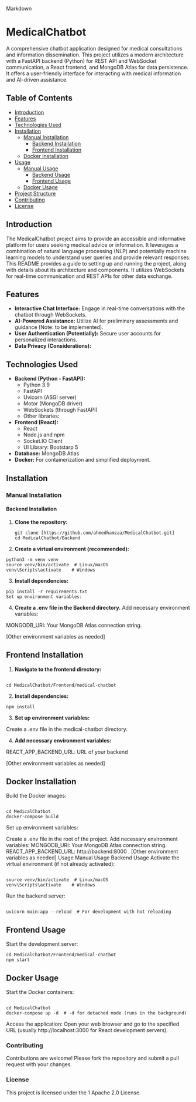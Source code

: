 Markdown

# MedicalChatbot

A comprehensive chatbot application designed for medical consultations and information dissemination. This project utilizes a modern architecture with a FastAPI backend (Python) for REST API and WebSocket communication, a React frontend, and MongoDB Atlas for data persistence.  It offers a user-friendly interface for interacting with medical information and AI-driven assistance.

## Table of Contents

- [Introduction](#introduction)
- [Features](#features)
- [Technologies Used](#technologies-used)
- [Installation](#installation)
  - [Manual Installation](#manual-installation)
    - [Backend Installation](#backend-installation)
    - [Frontend Installation](#frontend-installation)
  - [Docker Installation](#docker-installation)
- [Usage](#usage)
  - [Manual Usage](#manual-usage)
    - [Backend Usage](#backend-usage)
    - [Frontend Usage](#frontend-usage)
  - [Docker Usage](#docker-usage)
- [Project Structure](#project-structure)
- [Contributing](#contributing)
- [License](#license)

## Introduction

The MedicalChatbot project aims to provide an accessible and informative platform for users seeking medical advice or information. It leverages a combination of natural language processing (NLP) and potentially machine learning models to understand user queries and provide relevant responses.  This README provides a guide to setting up and running the project, along with details about its architecture and components.  It utilizes WebSockets for real-time communication and REST APIs for other data exchange.

## Features

- **Interactive Chat Interface:** Engage in real-time conversations with the chatbot through WebSockets.
- **AI-Powered Assistance:** Utilize AI for preliminary assessments and guidance (Note: to be implemented).
- **User Authentication (Potentially):** Secure user accounts for personalized interactions.
- **Data Privacy (Considerations):**

## Technologies Used

- **Backend (Python - FastAPI):**
  - Python 3.9
  - FastAPI
  - Uvicorn (ASGI server)
  - Motor (MongoDB driver)
  - WebSockets (through FastAPI)
  - Other libraries: 
- **Frontend (React):**
  - React 
  - Node.js and npm 
  - Socket.IO Client 
  - UI Library: Bootstarp 5
- **Database:** MongoDB Atlas
- **Docker:** For containerization and simplified deployment.

## Installation

### Manual Installation

#### Backend Installation

1. **Clone the repository:**
   ```
   git clone [https://github.com/ahmedhamzaa/MedicalChatbot.git]
   cd MedicalChatbot/Backend
   ```
2. **Create a virtual environment (recommended):**


```
python3 -m venv venv
source venv/bin/activate  # Linux/macOS
venv\Scripts\activate    # Windows

```
3. **Install dependencies:**


```
pip install -r requirements.txt
Set up environment variables:
```
4. **Create a .env file in the Backend directory.**
Add necessary environment variables:

MONGODB_URI: Your MongoDB Atlas connection string.

[Other environment variables as needed]

## Frontend Installation
1. **Navigate to the frontend directory:**

```

cd MedicalChatbot/Frontend/medical-chatbot
```
2. **Install dependencies:**


```
npm install

```
3. **Set up environment variables:**

Create a .env file in the medical-chatbot directory.

4. **Add necessary environment variables:**

REACT_APP_BACKEND_URL: URL of your backend

[Other environment variables as needed]

## Docker Installation
Build the Docker images:

```

cd MedicalChatbot
docker-compose build
```
Set up environment variables:

Create a .env file in the root of the project.
Add necessary environment variables:
MONGODB_URI: Your MongoDB Atlas connection string.
REACT_APP_BACKEND_URL: http://backend:8000 .
[Other environment variables as needed]
Usage
Manual Usage
Backend Usage
Activate the virtual environment (if not already activated):

```

source venv/bin/activate  # Linux/macOS
venv\Scripts\activate    # Windows

```
Run the backend server:

```

uvicorn main:app --reload  # For development with hot reloading

```
## Frontend Usage
Start the development server:

```
cd MedicalChatbot/Frontend/medical-chatbot
npm start
```
## Docker Usage
Start the Docker containers:

```

cd MedicalChatbot
docker-compose up -d  # -d for detached mode (runs in the background)
```
Access the application: Open your web browser and go to the specified URL (usually http://localhost:3000 for React development servers).


### Contributing
Contributions are welcome! Please fork the repository and submit a pull request with your changes.

### License
This project is licensed under the 1  Apache 2.0 License. 
